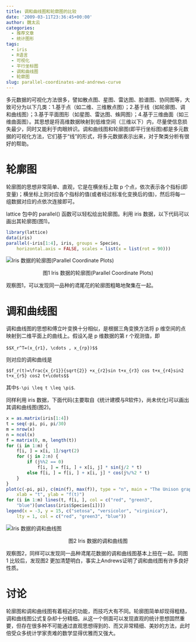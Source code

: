```yaml
---
title: 调和曲线图和轮廓图的比较
date: '2009-03-11T23:36:45+00:00'
author: 魏太云
categories:
  - 推荐文章
  - 统计图形
tags:
  - iris
  - R语言
  - 可视化
  - 平行坐标图
  - 调和曲线图
  - 轮廓图
slug: parallel-coordinates-and-andrews-curve
---
```


多元数据的可视化方法很多，譬如散点图、星图、雷达图、脸谱图、协同图等，大致可分为以下几类：1.基于点（如二维、三维散点图）；2.基于线（如轮廓图、调和曲线图）；3.基于平面图形（如星图、雷达图、蛛网图）；4.基于三维曲面（如三维曲面图）。其思想是将高维数据映射到低维空间（三维以下）内，尽量使信息损失最少，同时又能利于肉眼辨识。调和曲线图和轮廓图(即平行坐标图)都是多元数据的可视化方法，它们基于“线”的形式，将多元数据表示出来，对于聚类分析有很好的帮助。<!--more-->

# 轮廓图

轮廓图的思想非常简单、直观，它是在横坐标上取 p 个点，依次表示各个指标(即变量)；横坐标上则对应各个指标的值(或者经过标准化变换后的值)，然后将每一组数据对应的点依次连接即可。

lattice 包中的 parallel() 函数可以轻松绘出轮廓图。利用 iris 数据，以下代码可以画出其轮廓图(图1)。

```r
library(lattice)
data(iris)
parallel(~iris[1:4], iris, groups = Species,
    horizontal.axis = FALSE, scales = list(x = list(rot = 90)))
```

![Iris 数据的轮廓图(Parallel Coordinate Plots)](https://uploads.cosx.org/wp-content/uploads/2009/03/parallel2.png)
<p style="text-align: center;">图1 Iris 数据的轮廓图(Parallel Coordinate Plots)</p>

观察图1，可以发现同一品种的鸢尾花的轮廓图粗略地聚集在一起。


# 调和曲线图

调和曲线图的思想和傅立叶变换十分相似，是根据三角变换方法将 p 维空间的点映射到二维平面上的曲线上。假设$X_r$是 p 维数据的第 r 个观测值，即

`$$X_r^T=(x_{r1}, \cdots , x_{rp})$$`

则对应的调和曲线是

`$$f_r(t)=\frac{x_{r1}}{sqrt{2}} +x_{r2}sin t+x_{r3} cos t+x_{r4}sin2 t+x_{r5} cos2 t+\cdots$$`

其中`$-\pi \leq t \leq \pi$`.

同样利用 iris 数据，下面代码(主要取自《统计建模与R软件》，尚未优化)可以画出其调和曲线图(图2)。

```r
x = as.matrix(iris[1:4])
t = seq(-pi, pi, pi/30)
m = nrow(x)
n = ncol(x)
f = matrix(0, m, length(t))
for (i in 1:m) {
    f[i, ] = x[i, 1]/sqrt(2)
    for (j in 2:n) {
        if (j%%2 == 0)
            f[i, ] = f[i, ] + x[i, j] * sin(j/2 * t)
        else f[i, ] = f[i, ] + x[i, j] * cos(j%/%2 * t)
    }
}
plot(c(-pi, pi), c(min(f), max(f)), type = "n", main = "The Unison graph of Iris",
    xlab = "t", ylab = "f(t)")
for (i in 1:m) lines(t, f[i, ], col = c("red", "green3",
    "blue")[unclass(iris$Species[i])])
legend(x = -3, y = 15, c("setosa", "versicolor", "virginica"),
    lty = 1, col = c("red", "green3", "blue"))
```

![Iris 数据的调和曲线图](https://uploads.cosx.org/wp-content/uploads/2009/03/unison.png)
<p style="text-align: center;">图2 Iris 数据的调和曲线图</p>

观察图2，同样可以发现同一品种鸢尾花数据的调和曲线图基本上扭在一起。同图1 比较后，发现图2 更加清楚明白，事实上Andrews证明了调和曲线图有许多良好性质。

# 讨论

轮廓图和调和曲线图有着相近的功能，而技巧大有不同。轮廓图简单却现得粗糙，调和曲线图公式复杂却十分精细。从这一个侧面可以发现直观的统计思想固然重要，但存在很多种不可能通过直观思想得到的、而又非常精细、美妙的方法，此时倍受众多统计学家责难的数学显得优雅而又强大。

